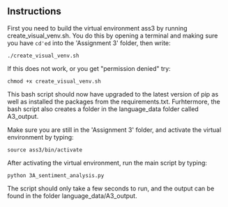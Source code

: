 ## Instructions

First you need to build the virtual environment ass3 by running create_visual_venv.sh. You do this by opening a terminal and making sure you have ```cd'ed``` into the 'Assignment 3' folder, then write:
```
./create_visual_venv.sh
```

If this does not work, or you get "permission denied" try:
```
chmod +x create_visual_venv.sh
```
This bash script should now have upgraded to the latest version of pip as well as installed the packages from the requirements.txt. Furhtermore, the bash script also creates a folder in the language_data folder called A3_output.

Make sure you are still in the 'Assignment 3' folder, and activate the virtual environment by typing:
```
source ass3/bin/activate
```

After activating the virtual environment, run the main script by typing:
```
python 3A_sentiment_analysis.py
```
The script should only take a few seconds to run, and the output can be found in the folder language_data/A3_output.
